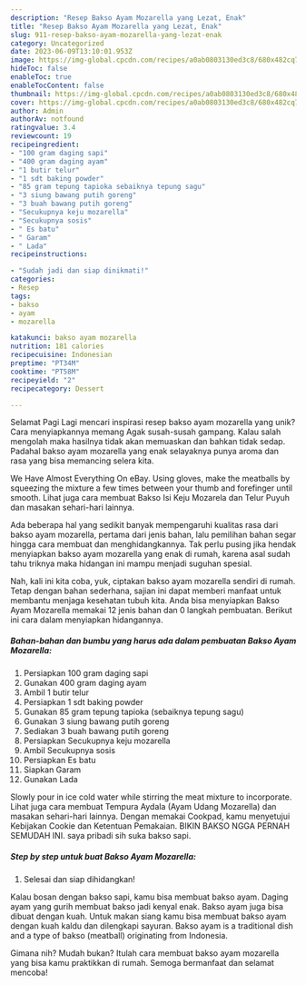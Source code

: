 ```yaml
---
description: "Resep Bakso Ayam Mozarella yang Lezat, Enak"
title: "Resep Bakso Ayam Mozarella yang Lezat, Enak"
slug: 911-resep-bakso-ayam-mozarella-yang-lezat-enak
category: Uncategorized
date: 2023-06-09T13:10:01.953Z
image: https://img-global.cpcdn.com/recipes/a0ab0803130ed3c8/680x482cq70/bakso-ayam-mozarella-foto-resep-utama.jpg
hideToc: false
enableToc: true
enableTocContent: false
thumbnail: https://img-global.cpcdn.com/recipes/a0ab0803130ed3c8/680x482cq70/bakso-ayam-mozarella-foto-resep-utama.jpg
cover: https://img-global.cpcdn.com/recipes/a0ab0803130ed3c8/680x482cq70/bakso-ayam-mozarella-foto-resep-utama.jpg
author: Admin
authorAv: notfound
ratingvalue: 3.4
reviewcount: 19
recipeingredient:
- "100 gram daging sapi"
- "400 gram daging ayam"
- "1 butir telur"
- "1 sdt baking powder"
- "85 gram tepung tapioka sebaiknya tepung sagu"
- "3 siung bawang putih goreng"
- "3 buah bawang putih goreng"
- "Secukupnya keju mozarella"
- "Secukupnya sosis"
- " Es batu"
- " Garam"
- " Lada"
recipeinstructions:

- "Sudah jadi dan siap dinikmati!"
categories:
- Resep
tags:
- bakso
- ayam
- mozarella

katakunci: bakso ayam mozarella 
nutrition: 181 calories
recipecuisine: Indonesian
preptime: "PT34M"
cooktime: "PT58M"
recipeyield: "2"
recipecategory: Dessert

---
```



Selamat Pagi Lagi mencari inspirasi resep bakso ayam mozarella yang unik? Cara menyiapkannya memang Agak susah-susah gampang. Kalau salah mengolah maka hasilnya tidak akan memuaskan dan bahkan tidak sedap. Padahal bakso ayam mozarella yang enak selayaknya punya aroma dan rasa yang bisa memancing selera kita.


We Have Almost Everything On eBay. Using gloves, make the meatballs by squeezing the mixture a few times between your thumb and forefinger until smooth. Lihat juga cara membuat Bakso Isi Keju Mozarela dan Telur Puyuh dan masakan sehari-hari lainnya.

Ada beberapa hal yang sedikit banyak mempengaruhi kualitas rasa dari bakso ayam mozarella, pertama dari jenis bahan, lalu pemilihan bahan segar hingga cara membuat dan menghidangkannya. Tak perlu pusing jika hendak menyiapkan bakso ayam mozarella yang enak di rumah, karena asal sudah tahu triknya maka hidangan ini mampu menjadi suguhan spesial.


Nah, kali ini kita coba, yuk, ciptakan bakso ayam mozarella sendiri di rumah. Tetap dengan bahan sederhana, sajian ini dapat memberi manfaat untuk membantu menjaga kesehatan tubuh kita. Anda bisa menyiapkan Bakso Ayam Mozarella memakai 12 jenis bahan dan 0 langkah pembuatan. Berikut ini cara dalam menyiapkan hidangannya.

<!--inarticleads1-->

##### Bahan-bahan dan bumbu yang harus ada dalam pembuatan Bakso Ayam Mozarella:

1. Persiapkan 100 gram daging sapi
1. Gunakan 400 gram daging ayam
1. Ambil 1 butir telur
1. Persiapkan 1 sdt baking powder
1. Gunakan 85 gram tepung tapioka (sebaiknya tepung sagu)
1. Gunakan 3 siung bawang putih goreng
1. Sediakan 3 buah bawang putih goreng
1. Persiapkan Secukupnya keju mozarella
1. Ambil Secukupnya sosis
1. Persiapkan  Es batu
1. Siapkan  Garam
1. Gunakan  Lada


Slowly pour in ice cold water while stirring the meat mixture to incorporate. Lihat juga cara membuat Tempura Aydala (Ayam Udang Mozarella) dan masakan sehari-hari lainnya. Dengan memakai Cookpad, kamu menyetujui Kebijakan Cookie dan Ketentuan Pemakaian. BIKIN BAKSO NGGA PERNAH SEMUDAH INI. saya pribadi sih suka bakso sapi. 

<!--inarticleads2-->

##### Step by step untuk buat Bakso Ayam Mozarella:


1. Selesai dan siap dihidangkan!

Kalau bosan dengan bakso sapi, kamu bisa membuat bakso ayam. Daging ayam yang gurih membuat bakso jadi kenyal enak. Bakso ayam juga bisa dibuat dengan kuah. Untuk makan siang kamu bisa membuat bakso ayam dengan kuah kaldu dan dilengkapi sayuran. Bakso ayam is a traditional dish and a type of bakso (meatball) originating from Indonesia. 

Gimana nih? Mudah bukan? Itulah cara membuat bakso ayam mozarella yang bisa kamu praktikkan di rumah. Semoga bermanfaat dan selamat mencoba!
